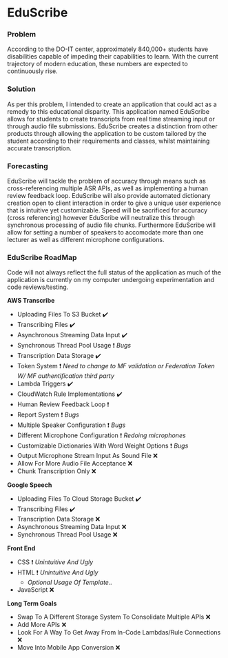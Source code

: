 # EduScribe

### Problem ###
According to the DO-IT center, approximately 840,000+ students have disabilities 
capable of impeding their capabilities to learn. With the current trajectory of modern education, 
these numbers are expected to continuously rise. 

### Solution ###
As per this problem, I intended to create an application that could 
act as a remedy to this educational disparity. 
This application named EduScribe allows for students to create transcripts 
from real time streaming input or through audio file submissions. 
EduScribe creates a distinction from other products through allowing 
the application to be custom tailored by the student according to 
their requirements and classes, whilst maintaining accurate transcription. 

### Forecasting ###
EduScribe will tackle the problem of accuracy through means such as cross-referencing multiple ASR APIs,
as well as implementing a human review feedback loop. 
EduScribe will also provide automated dictionary creation open to 
client interaction in order to give a unique user experience that is intuitive yet customizable. 
Speed will be sacrificed for accuracy (cross referencing) however EduScribe 
will neutralize this through synchronous processing of audio file chunks.
Furthermore EduScribe will allow for setting a number of speakers
to accomodate more than one lecturer as well as different microphone configurations.


### EduScribe RoadMap ###

Code will not always reflect the full status of the application as much of the
application is currently on my computer undergoing experimentation and
code reviews/testing.

**AWS Transcribe**
- Uploading Files To S3 Bucket :heavy_check_mark:
- Transcribing Files :heavy_check_mark:
- Asynchronous Streaming Data Input :heavy_check_mark:
- Synchronous Thread Pool Usage :heavy_exclamation_mark: *Bugs*
- Transcription Data Storage :heavy_check_mark:
- Token System :heavy_exclamation_mark: *Need to change to MF validation or Federation Token W/ MF authentification third party*
- Lambda Triggers :heavy_check_mark:
- CloudWatch Rule Implementations :heavy_check_mark:
- Human Review Feedback Loop :heavy_exclamation_mark:
- Report System :heavy_exclamation_mark: *Bugs*
- Multiple Speaker Configuration :heavy_exclamation_mark: *Bugs*
- Different Microphone Configuration :heavy_exclamation_mark: *Redoing microphones*
- Customizable Dictionaries With Word Weight Options :heavy_exclamation_mark: *Bugs*
- Output Microphone Stream Input As Sound File :x:
- Allow For More Audio File Acceptance :x:
- Chunk Transcription Only :x:

**Google Speech**
- Uploading Files To Cloud Storage Bucket :heavy_check_mark:
- Transcribing Files :heavy_check_mark:
- Transcription Data Storage :x:
- Asynchronous Streaming Data Input :x:
- Synchronous Thread Pool Usage :x:

**Front End**
- CSS :heavy_exclamation_mark: *Unintuitive And Ugly*
- HTML :heavy_exclamation_mark: *Unintuitive And Ugly*
  - *Optional Usage Of Template..*
- JavaScript :x:

**Long Term Goals**
- Swap To A Different Storage System To Consolidate Multiple APIs :x:
- Add More APIs :x:
- Look For A Way To Get Away From In-Code Lambdas/Rule Connections :x:
- Move Into Mobile App Conversion :x:

